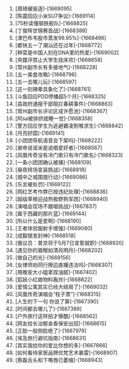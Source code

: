 
1. [周琦被驱逐]-[1669095]
1. [陈震回应小米SU7争议]-[1669114]
1. [75秒读懂钢铁舰队]-[1668825]
1. [丁俊晖世锦赛首战]-[1668388]
1. [津巴布韦股市蒸发99.95%]-[1668496]
1. [都快五一了潮汕还在过年]-[1668772]
1. [种菜是中国人刻在DNA里的热爱]-[1669002]
1. [央媒评禁止大学生挂床帘]-[1668658]
1. [常州副市长有多接地气]-[1668228]
1. [五一美食攻略]-[1668796]
1. [五一去哪儿玩]-[1668597]
1. [这一刻辣晕具象化了]-[1668761]
1. [斗鱼回应PDD停播超5个月]-[1668325]
1. [县政府通报干部阻拦春耕事件]-[1668863]
1. [常州副市长评论区成许愿池]-[1668367]
1. [阿sa被排挤就睡一觉]-[1668358]
1. [警方回应学生为逃避霸凌割喉求生]-[1668842]
1. [月亮好圆]-[1669141]
1. [小团团导航语音会下架吗]-[1668222]
1. [谢帝说诺米是说唱爱好者]-[1668567]
1. [凤凰传奇没有冷门歌只有冷门歌名]-[1668323]
1. [一条小团团确认被捕]-[1668109]
1. [昼夜转场变装挑战]-[1668918]
1. [城中之城围猎行动]-[1669086]
1. [乐言被处罚]-[1669122]
1. [网红艺考作弊已按违纪处理]-[1668836]
1. [超级草根迎战热极野狗军团]-[1668940]
1. [演唱会现场不跟唱挑战]-[1667837]
1. [属于西藏的那片蓝]-[1669144]
1. [所以什么是爱啊]-[1668190]
1. [王者体验服射手增强]-[1669080]
1. [成毅银发封神]-[1668518]
1. [俄议员：普京将于5月7日宣誓就职]-[1668920]
1. [遇见你的眉眼如清风明月]-[1668202]
1. [做自己的光]-[1669156]
1. [女律师劝同行擦边直播违法吗]-[1668307]
1. [用晚安大小姐拿捏油腻]-[1667402]
1. [狐妖小红娘物料轰炸]-[1668822]
1. [爱情公寓其实已经大结局了]-[1669032]
1. [凤凰传奇演唱会“柱子票”]-[1668315]
1. [人生的下一句 你说了算]-[1667390]
1. [时间都去哪儿了]-[1667389]
1. [户外旅行这样拍才够酷]-[1668562]
1. [网友给长治郁金香保安出招]-[1668615]
1. [正脸一般侧脸绝了]-[1667979]
1. [埃及旅行避坑指南]-[1668631]
1. [其实我给你的爱比你想的多]-[1667866]
1. [如何看待家居品牌优梵艺术暴雷]-[1668907]
1. [蔡磊舌头和下嘴唇已萎缩]-[1668943]